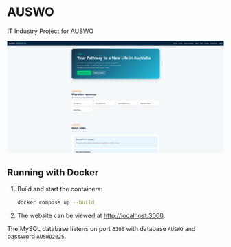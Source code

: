 # AUSWO
IT Industry Project for AUSWO

![AUSWO Homepage](AUSWOHomepage.png "AUSWO Homepage")

## Running with Docker

1. Build and start the containers:
   ```bash
   docker compose up --build
   ```

2. The website can be viewed at [http://localhost:3000](http://localhost:3000).

The MySQL database listens on port `3306` with database `AUSWO` and password `AUSWO2025`.
